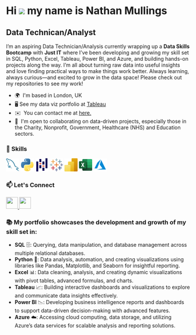 Hi ![](https://user-images.githubusercontent.com/18350557/176309783-0785949b-9127-417c-8b55-ab5a4333674e.gif) my name is Nathan Mullings
=======================================================================================================================================

Data Technican/Analyst
----------------------

I’m an aspiring Data Technician/Analysis currently wrapping up a **Data Skills Bootcamp** with **Just IT** where I’ve been developing and growing my skill set in SQL, Python, Excel, Tableau, Power BI, and Azure, and building hands-on projects along the way. I’m all about turning raw data into useful insights and love finding practical ways to make things work better. Always learning, always curious—and excited to grow in the data space! Please check out my repositories to see my work!

*   🌍  I'm based in London, UK
*   🖥️  See my data viz portfolio at [Tableau](https://public.tableau.com/app/profile/nathan.mullings/vizzes)
*   ✉️  You can contact me at [here.](mailto:iamnathanm@gmail.com)
*   🤝  I'm open to collaborating on data-driven projects, especially those in the Charity, Nonprofit, Government, Healthcare (NHS) and Education sectors.

### 🌿 Skills 
<p align="left">
  <a href="" target="_blank" rel="noreferrer"><img src="https://github.com/nathan-mullings-dev/portfolio_profile/blob/main/images/mysql.svg" width="36" height="36" alt="MySQL" /></a>
  <a href="" target="_blank" rel="noreferrer"><img src="https://github.com/nathan-mullings-dev/portfolio_profile/blob/main/images/python-colored.svg" width="36" height="36" alt="Python" /></a>
  <a href="" target="_blank" rel="noreferrer"><img src="https://github.com/nathan-mullings-dev/portfolio_profile/blob/main/images/pandas%20(python).svg" width="36" height="36" alt="Pandas" /></a>
  <a href="" target="_blank" rel="noreferrer"><img src="https://github.com/nathan-mullings-dev/portfolio_profile/blob/main/images/Tableau.svg" width="36" height="36" alt="Tableau" /></a>
  <a href="" target="_blank" rel="noreferrer"><img src="https://github.com/nathan-mullings-dev/portfolio_profile/blob/main/images/Power-BI.svg" width="36" height="36" alt="Power BI" /></a>
  <a href="" target="_blank" rel="noreferrer"><img src="https://github.com/nathan-mullings-dev/portfolio_profile/blob/main/images/ms%20excel.svg" width="36" height="36" alt="Excel" /></a>
  <a href="" target="_blank" rel="noreferrer"><img src="https://github.com/nathan-mullings-dev/portfolio_profile/blob/main/images/microsoft%20azure.svg" width="36" height="36" alt="Microsoft Azure" /></a>
  </p>

### 📫 Let's Connect
<p align="left"> <a href="https://www.github.com/nathan-mullings-dev" target="_blank" rel="noreferrer"> <picture> <source media="(prefers-color-scheme: dark)" srcset="https://raw.githubusercontent.com/danielcranney/readme-generator/main/public/icons/socials/github-dark.svg" /> <source media="(prefers-color-scheme: light)" srcset="https://raw.githubusercontent.com/danielcranney/readme-generator/main/public/icons/socials/github.svg" /> <img src="https://raw.githubusercontent.com/danielcranney/readme-generator/main/public/icons/socials/github.svg" width="32" height="32" /> </picture> </a> <a href="https://www.linkedin.com/in/nathan-mullings-a62589184/" target="_blank" rel="noreferrer"> <picture> <source media="(prefers-color-scheme: dark)" srcset="https://raw.githubusercontent.com/danielcranney/readme-generator/main/public/icons/socials/linkedin-dark.svg" /> <source media="(prefers-color-scheme: light)" srcset="https://raw.githubusercontent.com/danielcranney/readme-generator/main/public/icons/socials/linkedin.svg" /> <img src="https://raw.githubusercontent.com/danielcranney/readme-generator/main/public/icons/socials/linkedin.svg" width="32" height="32" /> </picture> </a></p>

### 📚 My portfolio showcases the development and growth of my skill set in:
  
  - **SQL** 🗄️: Querying, data manipulation, and database management across multiple relational databases.
  - **Python** 🐍: Data analysis, automation, and creating visualizations using libraries like Pandas, Matplotlib, and Seaborn for insightful reporting.
  - **Excel** 📊: Data cleaning, analysis, and creating dynamic visualizations with pivot tables, advanced formulas, and charts.
  - **Tableau** 📈: Building interactive dashboards and visualizations to explore and communicate data insights effectively.
  - **Power BI** 📉: Developing business intelligence reports and dashboards to support data-driven decision-making with advanced features.
  - **Azure** ☁️: Accessing cloud computing, data storage, and utilizing Azure’s data services for scalable analysis and reporting solutions.


